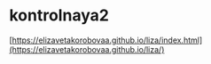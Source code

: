 # kontrolnaya2
[https://elizavetakorobovaa.github.io/liza/index.html](https://elizavetakorobovaa.github.io/liza/)
